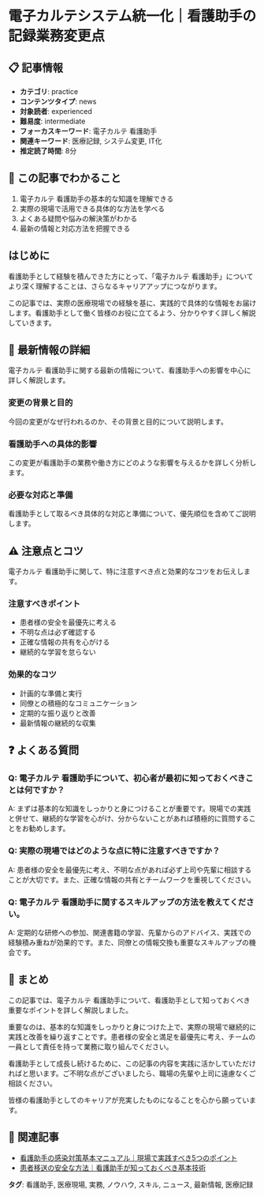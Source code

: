 # 電子カルテシステム統一化｜看護助手の記録業務変更点

## 📋 記事情報
- **カテゴリ**: practice
- **コンテンツタイプ**: news
- **対象読者**: experienced
- **難易度**: intermediate
- **フォーカスキーワード**: 電子カルテ 看護助手
- **関連キーワード**: 医療記録, システム変更, IT化
- **推定読了時間**: 8分

## 🎯 この記事でわかること
1. 電子カルテ 看護助手の基本的な知識を理解できる
2. 実際の現場で活用できる具体的な方法を学べる
3. よくある疑問や悩みの解決策がわかる
4. 最新の情報と対応方法を把握できる

## はじめに
看護助手として経験を積んできた方にとって、「電子カルテ 看護助手」についてより深く理解することは、さらなるキャリアアップにつながります。

この記事では、実際の医療現場での経験を基に、実践的で具体的な情報をお届けします。看護助手として働く皆様のお役に立てるよう、分かりやすく詳しく解説していきます。

## 📰 最新情報の詳細
電子カルテ 看護助手に関する最新の情報について、看護助手への影響を中心に詳しく解説します。

### 変更の背景と目的
今回の変更がなぜ行われるのか、その背景と目的について説明します。

### 看護助手への具体的影響
この変更が看護助手の業務や働き方にどのような影響を与えるかを詳しく分析します。

### 必要な対応と準備
看護助手として取るべき具体的な対応と準備について、優先順位を含めてご説明します。

## ⚠️ 注意点とコツ
電子カルテ 看護助手に関して、特に注意すべき点と効果的なコツをお伝えします。

### 注意すべきポイント
- 患者様の安全を最優先に考える
- 不明な点は必ず確認する
- 正確な情報の共有を心がける
- 継続的な学習を怠らない

### 効果的なコツ
- 計画的な準備と実行
- 同僚との積極的なコミュニケーション
- 定期的な振り返りと改善
- 最新情報の継続的な収集

## ❓ よくある質問
### Q: 電子カルテ 看護助手について、初心者が最初に知っておくべきことは何ですか？
A: まずは基本的な知識をしっかりと身につけることが重要です。現場での実践と併せて、継続的な学習を心がけ、分からないことがあれば積極的に質問することをお勧めします。

### Q: 実際の現場ではどのような点に特に注意すべきですか？
A: 患者様の安全を最優先に考え、不明な点があれば必ず上司や先輩に相談することが大切です。また、正確な情報の共有とチームワークを重視してください。

### Q: 電子カルテ 看護助手に関するスキルアップの方法を教えてください。
A: 定期的な研修への参加、関連書籍の学習、先輩からのアドバイス、実践での経験積み重ねが効果的です。また、同僚との情報交換も重要なスキルアップの機会です。

## 📝 まとめ
この記事では、電子カルテ 看護助手について、看護助手として知っておくべき重要なポイントを詳しく解説しました。

重要なのは、基本的な知識をしっかりと身につけた上で、実際の現場で継続的に実践と改善を繰り返すことです。患者様の安全と満足を最優先に考え、チームの一員として責任を持って業務に取り組んでください。

看護助手として成長し続けるために、この記事の内容を実践に活かしていただければと思います。ご不明な点がございましたら、職場の先輩や上司に遠慮なくご相談ください。

皆様の看護助手としてのキャリアが充実したものになることを心から願っています。

## 🔗 関連記事
- [看護助手の感染対策基本マニュアル｜現場で実践すべき5つのポイント](/infection-control-for-nursing-assistants)
- [患者移送の安全な方法｜看護助手が知っておくべき基本技術](/patient-transfer-techniques)

**タグ**: 看護助手, 医療現場, 実務, ノウハウ, スキル, ニュース, 最新情報, 医療記録

